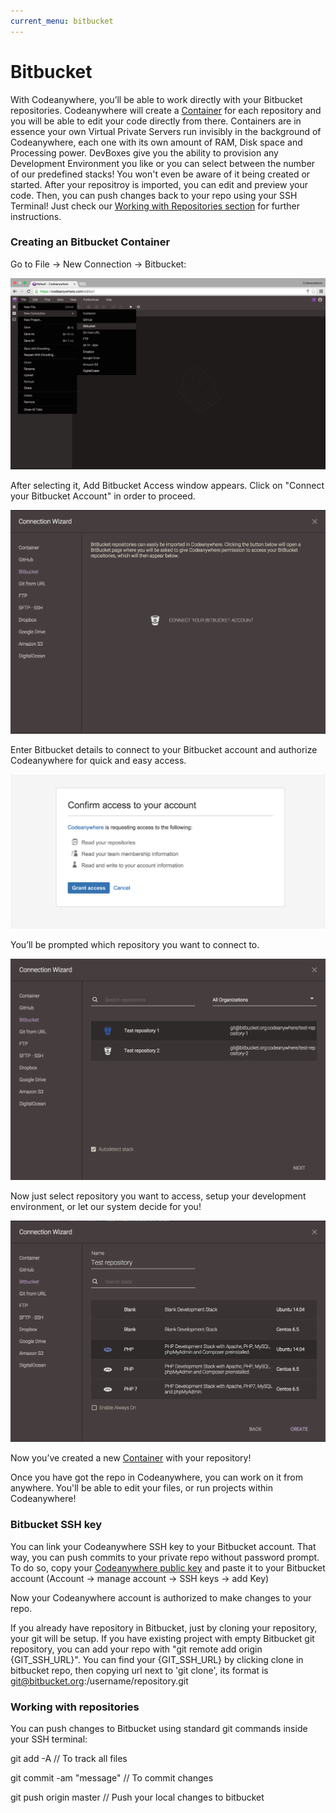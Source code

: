 ```yaml
---
current_menu: bitbucket
---
```


# Bitbucket

With Codeanywhere, you’ll be able to work directly with your Bitbucket repositories. Codeanywhere will create a [Container](http://docs.codeanywhere.com/connections/container.html) for each repository and you will be able to edit your code directly from there. Containers are in essence your own Virtual Private Servers run invisibly in the background of Codeanywhere, each one with its own amount of RAM, Disk space and Processing power. DevBoxes give you the ability to provision any Development Environment you like or you can select between the number of our predefined stacks! You won't even be aware of it being created or started. 
After your repositroy is imported, you can edit and preview your code. Then, you can push changes back to your repo using your SSH Terminal! Just check our [Working with Repositories section](http://docs.codeanywhere.com/connections/bitbucket.html#working-with-repositories) for further instructions.


### Creating an Bitbucket Container

Go to File -> New Connection -> Bitbucket:

![bitbucket-open](images/bitbucket-open.png "bitbucket-open")

After selecting it, Add Bitbucket Access window appears. Click on "Connect your Bitbucket Account" in order to proceed.

![bitbucket-connect](images/bitbucket-connect.png "bitbucket-connect")

Enter Bitbucket details to connect to your Bitbucket account and authorize Codeanywhere for quick and easy access.

![bitbucket-authorize](images/bitbucket-authorize.png "bitbucket-authorize")

You’ll be prompted which repository you want to connect to.

![bitbucket-repo](images/bitbucket-repo.png "bitbucket-repo")

Now just select repository you want to access, setup your development environment, or let our system decide for you!

![bitbucket-repo2](images/bitbucket-repo2.png "bitbucket-repo2")

Now you’ve created a new [Container](http://docs.codeanywhere.com/connections/container.html) with your repository!

Once you have got the repo in Codeanywhere, you can work on it from anywhere. You'll be able to edit your files, or run projects within Codeanywhere!


### Bitbucket SSH key

You can link your Codeanywhere SSH key to your Bitbucket account. That way, you can push commits to your private repo without password prompt. To do so, copy your [Codeanywhere public key](https://codeanywhere.com/dashboard#ssh-keys) and paste it to your Bitbucket account (Account -> manage account -> SSH keys -> add Key)

Now your Codeanywhere account is authorized to make changes to your repo.

If you already have repository in Bitbucket, just by cloning your repository, your git will be setup. If you have existing project with empty Bitbucket git repository, you can add your repo with "git remote add origin {GIT_SSH_URL}". You can find your {GIT_SSH_URL} by clicking clone in bitbucket repo, then copying url next to 'git clone', its format is git@bitbucket.org:/username/repository.git

### Working with repositories

You can push changes to Bitbucket using standard git commands inside your SSH terminal:

git add -A // To track all files

git commit -am "message" // To commit changes

git push origin master // Push your local changes to bitbucket

